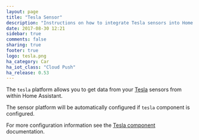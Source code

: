 ```yaml
---
layout: page
title: "Tesla Sensor"
description: "Instructions on how to integrate Tesla sensors into Home Assistant."
date: 2017-08-30 12:21
sidebar: true
comments: false
sharing: true
footer: true
logo: tesla.png
ha_category: Car
ha_iot_class: "Cloud Push"
ha_release: 0.53
---
```


The `tesla` platform allows you to get data from your [Tesla](https://www.tesla.com/) sensors from within Home Assistant.
  
The sensor platform will be automatically configured if `tesla` component is configured.

For more configuration information see the [Tesla component](/components/tesla/) documentation.
